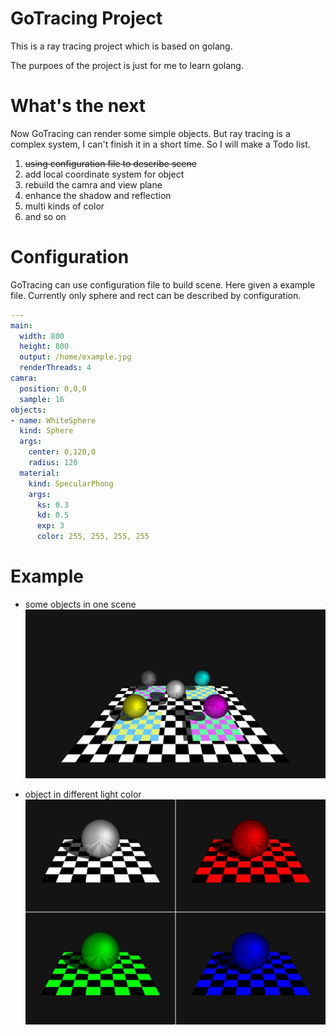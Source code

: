 # GoTracing Project

This is a ray tracing project which is based on golang.

The purpoes of the project is just for me to learn golang.

# What's the next

Now GoTracing can render some simple objects. But ray tracing is a complex system, I can't finish it in a short time. So I will make a Todo list.

1. ~~using configuration file to describe scene~~
2. add local coordinate system for object
3. rebuild the camra and view plane
4. enhance the shadow and reflection
5. multi kinds of color
6. and so on

# Configuration

GoTracing can use configuration file to build scene. Here given a example file. Currently only sphere and rect can be described by configuration.

```yaml
---
main:
  width: 800
  height: 800
  output: /home/example.jpg
  renderThreads: 4
camra:
  position: 0,0,0
  sample: 16
objects:
- name: WhiteSphere
  kind: Sphere
  args:
    center: 0,120,0
    radius: 120
  material:
    kind: SpecularPhong
    args:
      ks: 0.3
      kd: 0.5
      exp: 3
      color: 255, 255, 255, 255
```


# Example

* some objects in one scene
![example](./img/example.jpg)

* object in different light color
![object in different light color](./img/differentLightColor.jpg)